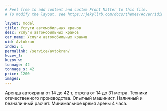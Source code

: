 ```yaml
---
# Feel free to add content and custom Front Matter to this file.
# To modify the layout, see https://jekyllrb.com/docs/themes/#overriding-theme-defaults

layout: model
title: Услуги автомобильных кранов
desc: Услуги автомобильных кранов
car_name: Услуги автомобильных кранов
uid: Avtokran
index: 1
permalink: /service/avtokran/
kuzov_l: 
kuzov_w: 
tonnage: 42
tonnage_s: 42
price: 1200
images: 
---
```


Аренда автокрана от 14 до 42 т, стрела от 14 до 31 метра.
Техники отечественного производства. Опытный машинист.
Наличный и безналичный расчет.
Минимальное время арены 4 часа.